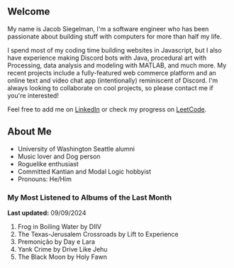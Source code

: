 
## Welcome
My name is Jacob Siegelman, I'm a software engineer who has been passionate about building stuff with computers for more than half my life.

I spend most of my coding time building websites in Javascript, but I also have experience making Discord bots with Java, procedural art with Processing, data analysis and modeling with MATLAB, and much more. My recent projects include a fully-featured web commerce platform and an online text and video chat app (intentionally) reminiscent of Discord. I'm always looking to collaborate on cool projects, so please contact me if you're interested!

Feel free to add me on [LinkedIn](https://www.linkedin.com/in/jacob-siegelman/) or check my progress on [LeetCode](https://leetcode.com/jsiegelman/).

## About Me
- University of Washington Seattle alumni
- Music lover and Dog person
- Roguelike enthusiast
- Committed Kantian and Modal Logic hobbyist
- Pronouns: He/Him

### My Most Listened to Albums of the Last Month
**Last updated:** 09/09/2024 <!-- lfm -->   
1. <!-- lfm -->Frog in Boiling Water by DIIV  
2. <!-- lfm -->The Texas-Jerusalem Crossroads by Lift to Experience  
3. <!-- lfm -->Premonição by Day e Lara  
4. <!-- lfm -->Yank Crime by Drive Like Jehu  
5. <!-- lfm -->The Black Moon by Holy Fawn  
